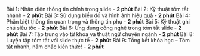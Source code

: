 Bài 1: Nhận diện thông tin chính trong slide - **2 phút**
Bài 2: Kỹ thuật tóm tắt nhanh - **2 phút**
Bài 3: Sử dụng biểu đồ và hình ảnh hiệu quả - **2 phút**
Bài 4: Phân biệt thông tin quan trọng và thông tin phụ - **2 phút**
Bài 5: Kỹ thuật ghi chú siêu tốc - **2 phút**
Bài 6: Ứng dụng công nghệ trong tóm tắt slide - **2 phút**
Bài 7: Tập trung vào từ khóa và thuật ngữ chuyên ngành - **2 phút**
Bài 8: Luyện tập tóm tắt với slide thực tế - **2 phút**
Bài 9: Tổng kết khóa học – Tóm tắt nhanh, nắm chắc kiến thức! - **2 phút**